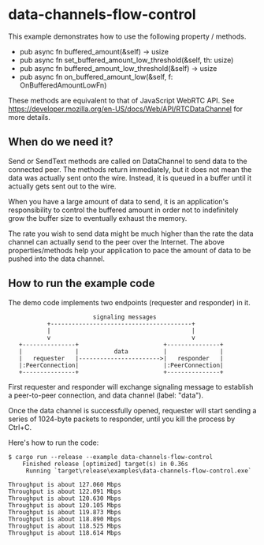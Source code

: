 # data-channels-flow-control

This example demonstrates how to use the following property / methods.

* pub async fn buffered_amount(&self) -> usize
* pub async fn set_buffered_amount_low_threshold(&self, th: usize)
* pub async fn buffered_amount_low_threshold(&self) -> usize
* pub async fn on_buffered_amount_low(&self, f: OnBufferedAmountLowFn)

These methods are equivalent to that of JavaScript WebRTC API.
See https://developer.mozilla.org/en-US/docs/Web/API/RTCDataChannel for more details.

## When do we need it?

Send or SendText methods are called on DataChannel to send data to the connected peer.
The methods return immediately, but it does not mean the data was actually sent onto
the wire. Instead, it is queued in a buffer until it actually gets sent out to the wire.

When you have a large amount of data to send, it is an application's responsibility to
control the buffered amount in order not to indefinitely grow the buffer size to eventually
exhaust the memory.

The rate you wish to send data might be much higher than the rate the data channel can
actually send to the peer over the Internet. The above properties/methods help your
application to pace the amount of data to be pushed into the data channel.

## How to run the example code

The demo code implements two endpoints (requester and responder) in it.

```plain
                        signaling messages
           +----------------------------------------+
           |                                        |
           v                                        v
   +---------------+                        +---------------+
   |               |          data          |               |
   |   requester   |----------------------->|   responder   |
   |:PeerConnection|                        |:PeerConnection|
   +---------------+                        +---------------+
```

First requester and responder will exchange signaling message to establish a peer-to-peer
connection, and data channel (label: "data").

Once the data channel is successfully opened, requester will start sending a series of
1024-byte packets to responder, until you kill the process by Ctrl+С.

Here's how to run the code:

```shell
$ cargo run --release --example data-channels-flow-control
    Finished release [optimized] target(s) in 0.36s
     Running `target\release\examples\data-channels-flow-control.exe`

Throughput is about 127.060 Mbps
Throughput is about 122.091 Mbps
Throughput is about 120.630 Mbps
Throughput is about 120.105 Mbps
Throughput is about 119.873 Mbps
Throughput is about 118.890 Mbps
Throughput is about 118.525 Mbps
Throughput is about 118.614 Mbps
```
